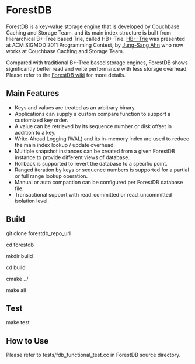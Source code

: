 # ForestDB

ForestDB is a key-value storage engine that is developed by Couchbase Caching and Storage Team, and its main index structure is built from Hierarchical B+-Tree based Trie, called HB+-Trie. [HB+-Trie](http://db.csail.mit.edu/sigmod11contest/sigmod_2011_contest_poster_jungsang_ahn.pdf) was presented at ACM SIGMOD 2011 Programming Contest, by [Jung-Sang Ahn](http://cagsky.kaist.ac.kr/jsahn/) who now works at Couchbase Caching and Storage Team.

Compared with traditional B+-Tree based storage engines, ForestDB shows significantly better read and write performance with less storage overhead. Please refer to the [ForestDB wiki](https://github.com/couchbaselabs/forestdb/wiki) for more details.

## Main Features

- Keys and values are treated as an arbitrary binary.
- Applications can supply a custom compare function to support a customized key order.
- A value can be retrieved by its sequence number or disk offset in addition to a key.
- Write-Ahead Logging (WAL) and its in-memory index are used to reduce the main index lookup / update overhead.
- Multiple snapshot instances can be created from a given ForestDB instance to provide different views of database.
- Rollback is supported to revert the database to a specific point.
- Ranged iteration by keys or sequence numbers is supported for a partial or full range lookup operation.
- Manual or auto compaction can be configured per ForestDB database file.
- Transactional support with read\_committed or read\_uncommitted isolation level.

## Build

git clone forestdb_repo_url

cd forestdb

mkdir build

cd build

cmake ../

make all

## Test

make test

## How to Use

Please refer to tests/fdb\_functional\_test.cc in ForestDB source directory.
